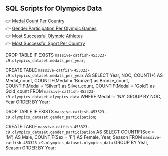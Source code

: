 ## SQL Scripts for Olympics Data

👉 [Medal Count Per Country](https://github.com/Blake-Allan-Smith/Olympics-Data/releases/download/scripts/medals.sql)  
👉 [Gender Participation Per Olympic Games](https://github.com/Blake-Allan-Smith/Olympics-Data/releases/download/scripts/gender_participation.sql)  
👉 [Most Successful Olympic Athletes](https://github.com/Blake-Allan-Smith/Olympics-Data/releases/download/scripts/athlete_success.sql)  
👉 [Most Successful Sport Per Country](https://github.com/Blake-Allan-Smith/Olympics-Data/releases/download/scripts/most_successful_sport_per_country.sql)


DROP TABLE IF EXISTS `massive-catfish-453323-c9.olympics_dataset.medals_per_year`;

CREATE TABLE `massive-catfish-453323-c9.olympics_dataset.medals_per_year` AS 
SELECT Year, NOC, COUNT(*) AS Medal_count, COUNTIF(Medal = 'Bronze') as Bronze_count, COUNTIF(Medal = 'Silver') as Silver_count, COUNTIF(Medal = 'Gold') as Gold_count
FROM `massive-catfish-453323-c9.olympics_dataset.olympics_data`
WHERE Medal != 'NA'
GROUP BY NOC, Year
ORDER BY Year;

DROP TABLE IF EXISTS `massive-catfish-453323-c9.olympics_dataset.gender_participation`;

CREATE TABLE `massive-catfish-453323-c9.olympics_dataset.gender_participation` AS
SELECT COUNTIF(Sex = 'M') AS Male, COUNTIF(Sex = 'F') AS Female, Year, Season FROM `massive-catfish-453323-c9.olympics_dataset.olympics_data`
GROUP BY Year, Season
ORDER BY Year;


